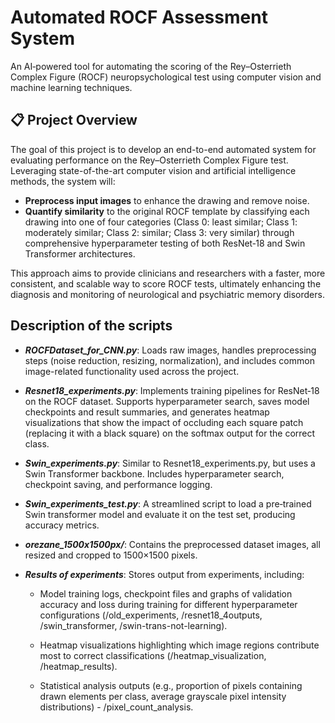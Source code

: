 # Automated ROCF Assessment System

An AI‑powered tool for automating the scoring of the Rey–Osterrieth Complex Figure (ROCF) neuropsychological test using computer vision and machine learning techniques.

## 📋 Project Overview

The goal of this project is to develop an end-to-end automated system for evaluating performance on the Rey–Osterrieth Complex Figure test. Leveraging state-of-the-art computer vision and artificial intelligence methods, the system will:

- **Preprocess input images** to enhance the drawing and remove noise.  
- **Quantify similarity** to the original ROCF template by classifying each drawing into one of four categories (Class 0: least similar; Class 1: moderately similar; Class 2: similar; Class 3: very similar) through comprehensive hyperparameter testing of both ResNet‑18 and Swin Transformer architectures.

This approach aims to provide clinicians and researchers with a faster, more consistent, and scalable way to score ROCF tests, ultimately enhancing the diagnosis and monitoring of neurological and psychiatric memory disorders.

## Description of the scripts
+ ***ROCFDataset_for_CNN.py***:
Loads raw images, handles preprocessing steps (noise reduction, resizing, normalization), and includes common image-related functionality used across the project.

+ ***Resnet18_experiments.py***:
Implements training pipelines for ResNet‑18 on the ROCF dataset. Supports hyperparameter search, saves model checkpoints and result summaries, and generates heatmap visualizations that show the impact of occluding each square patch (replacing it with a black square) on the softmax output for the correct class.

+ ***Swin_experiments.py***: 
Similar to Resnet18_experiments.py, but uses a Swin Transformer backbone. Includes hyperparameter search, checkpoint saving, and performance logging.

+ ***Swin_experiments_test.py***: 
A streamlined script to load a pre‑trained Swin transformer model and evaluate it on the test set, producing accuracy metrics.

+ ***orezane_1500x1500px/***: 
Contains the preprocessed dataset images, all resized and cropped to 1500×1500 pixels.

+ ***Results of experiments***: 
Stores output from experiments, including:

  - Model training logs, checkpoint files and graphs of validation accuracy and loss during training for different hyperparameter configurations (/old_experiments, /resnet18_4outputs, /swin_transformer, /swin-trans-not-learning).

  - Heatmap visualizations highlighting which image regions contribute most to correct classifications (/heatmap_visualization, /heatmap_results).

  - Statistical analysis outputs (e.g., proportion of pixels containing drawn elements per class, average grayscale pixel intensity distributions) - /pixel_count_analysis.

